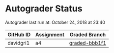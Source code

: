 # Autograder Status
Autograder last run at: October 24, 2018 at 23:40

| GitHub ID | Assignment | Graded Branch |
|-----------|------------|---------------|
| davidgri1 | a4 | [graded-bbb1f1](https://github.com/Fall2018COMP401-001/a4-davidgri1/tree/graded-bbb1f1) | 
